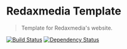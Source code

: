 Redaxmedia Template
===================

> Template for Redaxmedia's website.

[![Build Status](https://img.shields.io/travis/redaxmedia/redaxmedia-template.svg)](https://travis-ci.org/redaxmedia/redaxmedia-template)
[![Dependency Status](https://gemnasium.com/badges/github.com/redaxmedia/redaxmedia-template.svg)](https://gemnasium.com/github.com/redaxmedia/redaxmedia-template)
